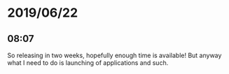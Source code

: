 # 2019/06/22

## 08:07

So releasing in two weeks, hopefully enough time is available! But anyway
what I need to do is launching of applications and such.
